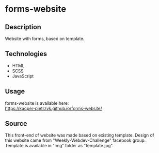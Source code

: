 # forms-website
## Description
Website with forms, based on template.
## Technologies
* HTML
* SCSS
* JavaScript
## Usage
forms-website is available here: \
https://kacper-pietrzyk.github.io/forms-website/ 
## Source
This front-end of website was made based on existing template. Design of this website came from "Weekly-Webdev-Challenge" facebook group. Template is available in "img" folder as "template.jpg".
